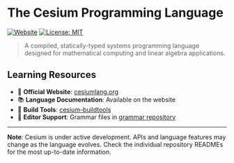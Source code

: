 # The Cesium Programming Language

[![Website](https://img.shields.io/badge/website-cesiumlang.org-blue)](https://cesiumlang.org)
[![License: MIT](https://img.shields.io/badge/License-MIT-yellow.svg)](https://opensource.org/licenses/MIT)

> A compiled, statically-typed systems programming language designed for mathematical computing and linear algebra applications.

## Learning Resources

- 📖 **Official Website**: [cesiumlang.org](https://cesiumlang.org)
- 📚 **Language Documentation**: Available on the website
- 🔧 **Build Tools**: [cesium-buildtools](https://github.com/cesiumlang/cesium-buildtools)
- 🎨 **Editor Support**: Grammar files in [grammar repository](https://github.com/cesiumlang/grammar)

---

**Note**: Cesium is under active development. APIs and language features may change as the language evolves. Check the individual repository READMEs for the most up-to-date information.

